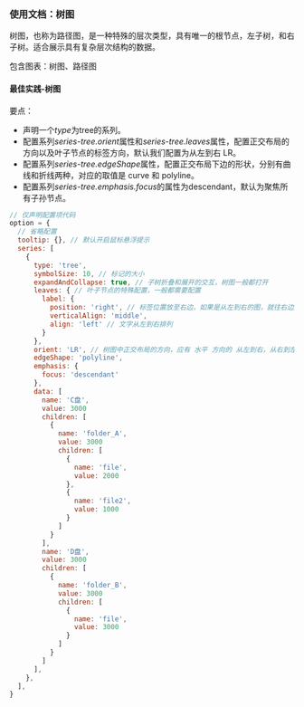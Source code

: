 ### 使用文档：树图
树图，也称为路径图，是一种特殊的层次类型，具有唯一的根节点，左子树，和右子树。适合展示具有复杂层次结构的数据。

包含图表：树图、路径图

#### 最佳实践-树图
要点：
- 声明一个*type*为tree的系列。
- 配置系列*series-tree.orient*属性和*series-tree.leaves*属性，配置正交布局的方向以及叶子节点的标签方向，默认我们配置为从左到右 LR。
- 配置系列*series-tree.edgeShape*属性，配置正交布局下边的形状，分别有曲线和折线两种，对应的取值是 curve 和 polyline。
- 配置系列*series-tree.emphasis.focus*的属性为descendant，默认为聚焦所有子孙节点。

```jsx file="runtime.jsx"
// 仅声明配置项代码
option = {
  // 省略配置
  tooltip: {}, // 默认开启鼠标悬浮提示
  series: [
    {
      type: 'tree',
      symbolSize: 10, // 标记的大小
      expandAndCollapse: true, // 子树折叠和展开的交互，树图一般都打开
      leaves: { // 叶子节点的特殊配置，一般都需要配置
        label: {
          position: 'right', // 标签位置放至右边，如果是从左到右的图，就往右边放，如果是从上到下的图，则往下边放
          verticalAlign: 'middle',
          align: 'left' // 文字从左到右排列
        }
      },
      orient: 'LR', // 树图中正交布局的方向，应有 水平 方向的 从左到右，从右到左；以及垂直方向的 从上到下，从下到上。取值分别为 'LR' , 'RL', 'TB', 'BT'。
      edgeShape: 'polyline',
      emphasis: {
        focus: 'descendant'
      },
      data: [
        name: 'C盘',
        value: 3000
        children: [
          {
            name: 'folder_A',
            value: 3000
            children: [
              {
                name: 'file',
                value: 2000
              },
              {
                name: 'file2',
                value: 1000
              }
            ]
          }
        ],
        name: 'D盘',
        value: 3000
        children: [
          {
            name: 'folder_B',
            value: 3000
            children: [
              {
                name: 'file',
                value: 3000
              }
            ]
          }
        ]
      ],
    },
  ],
}
```
